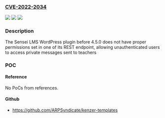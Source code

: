 ### [CVE-2022-2034](https://cve.mitre.org/cgi-bin/cvename.cgi?name=CVE-2022-2034)
![](https://img.shields.io/static/v1?label=Product&message=Sensei%20LMS%20%E2%80%93%20Online%20Courses%2C%20Quizzes%2C%20%26%20Learning&color=blue)
![](https://img.shields.io/static/v1?label=Version&message=4.5.0%3C%204.5.0%20&color=brighgreen)
![](https://img.shields.io/static/v1?label=Vulnerability&message=CWE-862%20Missing%20Authorization&color=brighgreen)

### Description

The Sensei LMS WordPress plugin before 4.5.0 does not have proper permissions set in one of its REST endpoint, allowing unauthenticated users to access private messages sent to teachers

### POC

#### Reference
No PoCs from references.

#### Github
- https://github.com/ARPSyndicate/kenzer-templates

